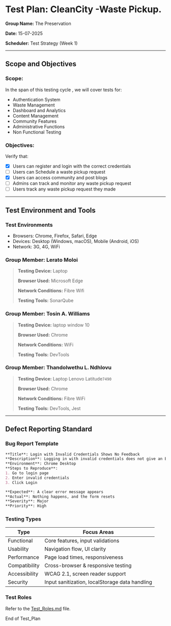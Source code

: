 # Test Plan: CleanCity -Waste Pickup.
**Group Name:** The Preservation

**Date:** 15-07-2025

**Scheduler:** Test Strategy (Week 1)

---

## Scope and Objectives

### Scope:
In the span of this testing cycle , we will cover tests for:

- Authentication System
- Waste Management
- Dashboard and Analytics
- Content Management
- Community Features
- Administrative Functions
- Non Functional Testing

### Objectives:
Verify that:
- [x] Users can register and login with the correct credentials
- [ ] Users can Schedule a waste pickup request
- [x] Users can access community and post blogs
- [ ] Admins can track and monitor any waste pickup request
- [ ] Users track any waste pickup request they made

---

## Test Environment and Tools
### Test Environments
- Browsers: Chrome, Firefox, Safari, Edge
- Devices: Desktop (Windows, macOS), Mobile (Android, iOS)
- Network: 3G, 4G, WiFi

### Group Member: Lerato Moloi
> **Testing Device:** Laptop
> 
> **Browser Used:** Microsoft Edge
> 
> **Network Conditions:** Fibre Wifi
> 
> **Testing Tools:** SonarQube

### Group Member: Tosin A. Williams
> **Testing Device:** laptop window 10
> 
> **Browser Used:** Chrome
> 
> **Network Conditions:** WiFi
> 
> **Testing Tools:** DevTools

### Group Member: Thandolwethu L. Ndhlovu
> **Testing Device:** Laptop Lenovo Latitude`7490`
> 
> **Browser Used:** Chrome
> 
> **Network Conditions:** Fibre WiFi
> 
> **Testing Tools:** DevTools, Jest

---

## Defect Reporting Standard
### Bug Report Template
```markdown
**Title**: Login with Invalid Credentials Shows No Feedback
**Description**: Logging in with invalid credentials does not give an Error message and instead resets the form.
**Environment**: Chrome Desktop
**Steps to Reproduce**:  
1. Go to login page  
2. Enter invalid credentials 
3. Click Login 

**Expected**: A clear error message appears  
**Actual**: Nothing happens, and the form resets  
**Severity**: Major 
**Priority**: High
```
### Testing Types
 Type             | Focus Areas |
|------------------|-------------|
| Functional       | Core features, input validations |
| Usability        | Navigation flow, UI clarity |
| Performance      | Page load times, responsiveness |
| Compatibility    | Cross-browser & responsive testing |
| Accessibility    | WCAG 2.1, screen reader support |
| Security         | Input sanitization, localStorage data handling |


### Test Roles
Refer to the [Test_Roles.md](https://github.com/the7thsage376/CleanCity/blob/main/Tests/Test_roles.md) file.



End of Test_Plan


